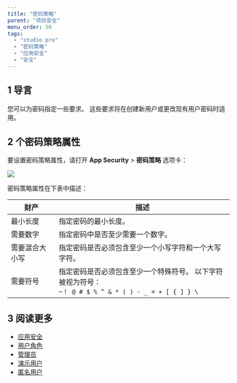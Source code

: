 ```yaml
---
title: "密码策略"
parent: "项目安全"
menu_order: 50
tags:
  - "studio pro"
  - "密码策略"
  - "应用安全"
  - "安全"
---
```


## 1 导言

您可以为密码指定一些要求。 这些要求将在创建新用户或更改现有用户密码时适用。

## 2 个密码策略属性

要设置密码策略属性，请打开 **App Security** > **密码策略** 选项卡：

![](attachments/password-policy/password-policy-tab.png)

密码策略属性在下表中描述：

| 财产      | 描述                                                                   |
| ------- | -------------------------------------------------------------------- |
| 最小长度    | 指定密码的最小长度。                                                           |
| 需要数字    | 指定密码中是否至少需要一个数字。                                                     |
| 需要混合大小写 | 指定密码是否必须包含至少一个小写字符和一个大写字符。                                           |
| 需要符号    | 指定密码是否必须包含至少一个特殊符号。 以下字符被视为符号： <br /> <code>~！ @ # $ % ^ & * ( ) - _ = + [ { ] } \ </code> |

## 3 阅读更多

* [应用安全](项目安全)
* [用户角色](user-roles)
* [管理员](管理员)
* [演示用户](demo-users)
* [匿名用户](anonymous-users)
